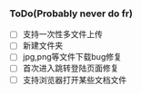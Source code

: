 ### ToDo(Probably never do fr)
- [ ] 支持一次性多文件上传
- [ ] 新建文件夹
- [ ] jpg,png等文件下载bug修复
- [ ] 首次进入跳转登陆页面修复
- [ ] 支持浏览器打开某些文档文件
